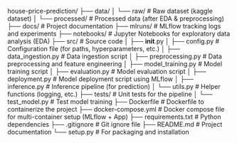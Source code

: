 house-price-prediction/
├── data/
│   └── raw/              # Raw dataset (kaggle dataset)
│   └── processed/        # Processed data (after EDA & preprocessing)
├── docs/                 # Project documentation
├── mlruns/               # MLflow tracking logs and experiments
├── notebooks/            # Jupyter Notebooks for exploratory data analysis (EDA)
├── src/                  # Source code
│   ├── __init__.py
│   ├── config.py         # Configuration file (for paths, hyperparameters, etc.)
│   ├── data_ingestion.py # Data ingestion script
│   ├── preprocessing.py  # Data preprocessing and feature engineering
│   ├── model_training.py # Model training script
│   ├── evaluation.py     # Model evaluation script
│   ├── deployment.py     # Model deployment script using MLflow
│   ├── inference.py      # Inference pipeline (for prediction)
│   └── utils.py          # Helper functions (logging, etc.)
├── tests/                # Unit tests for the pipeline
│   └── test_model.py     # Test model training
├── Dockerfile            # Dockerfile to containerize the project
├── docker-compose.yml    # Docker compose file for multi-container setup (MLflow + App)
├── requirements.txt      # Python dependencies
├── .gitignore            # Git ignore file
├── README.md             # Project documentation
└── setup.py              # For packaging and installation
